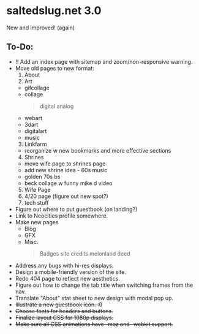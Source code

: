 # saltedslug.net 3.0
New and improved! (again)

## **To-Do:**
- !! Add an index page with sitemap and zoom/non-responsive warning.
- Move old pages to new format:
  1. About
  2. Art
    * gifcollage
    * collage
      > digital
      > analog
    * webart
    * 3dart
    * digitalart
    * music
  3. Linkfarm
    * reorganize w new bookmarks and more effective sections
  4. Shrines
    * move wife page to shrines page
    * add new shrine idea - 60s music
    * golden 70s bs
    * beck collage w funny mike d video
  5. Wife Page
  6. 4/20 page (figure out new spot?)
  7. tech stuff
- Figure out where to put guestbook (on landing?)
- Link to Neocities profile somewhere.
- Make new pages
  * Blog
  * GFX
  * Misc.
    > Badges
    > site credits
    > melonland deed
- Address any bugs with hi-res displays.
- Design a mobile-friendly version of the site.
- Redo 404 page to reflect new aesthetics.
- Figure out how to change the tab title when switching frames from the nav.
- Translate "About" stat sheet to new design with modal pop up.
- ~~Illustrate a new guestbook icon. :0~~
- ~~Choose fonts for headers and buttons.~~
- ~~Finalize layout CSS for 1080p displays.~~
- ~~Make sure all CSS animations have -moz and -webkit support.~~